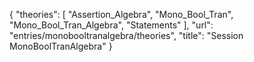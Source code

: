 {
    "theories": [
        "Assertion_Algebra",
        "Mono_Bool_Tran",
        "Mono_Bool_Tran_Algebra",
        "Statements"
    ],
    "url": "entries/monobooltranalgebra/theories",
    "title": "Session MonoBoolTranAlgebra"
}